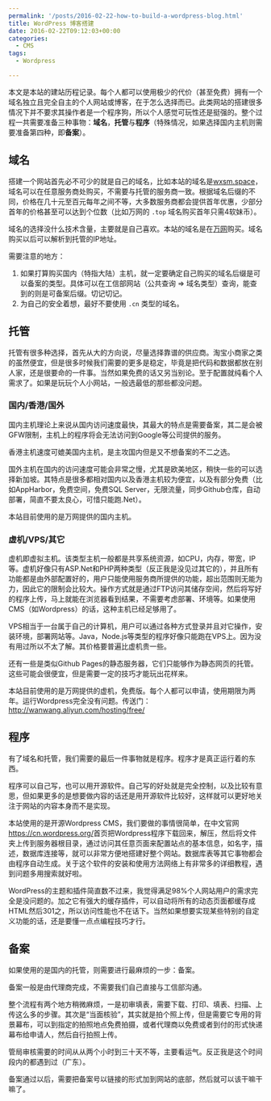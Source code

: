 ```yaml
---
permalink: '/posts/2016-02-22-how-to-build-a-wordpress-blog.html'
title: WordPress 博客搭建
date: 2016-02-22T09:12:03+00:00
categories:
  - CMS
tags:
  - Wordpress

---
```




本文是本站的建站历程记录。每个人都可以使用极少的代价（甚至免费）拥有一个域名独立且完全自主的个人网站或博客，在于怎么选择而已。此类网站的搭建很多情况下并不要求其操作者是一个程序狗，所以个人感觉可玩性还是挺强的。整个过程一共需要准备三种事物：**域名**，**托管**与**程序**（特殊情况，如果选择国内主机则需要准备第四种，即**备案**）。

<!--more-->

## 域名

搭建一个网站首先必不可少的就是自己的域名，比如本站的域名是[wxsm.space](http://wxsm.space)，域名可以在任意服务商处购买，不需要与托管的服务商一致。根据域名后缀的不同，价格在几十元至百元每年之间不等，大多数服务商都会提供首年优惠，少部分首年的价格甚至可以达到个位数（比如万网的 `.top` 域名购买首年只需4软妹币）。

域名的选择没什么技术含量，主要就是自己喜欢。本站的域名是在[万网](http://wanwang.aliyun.com/)购买。域名购买以后可以解析到托管的IP地址。

需要注意的地方：

  1. 如果打算购买国内（特指大陆）主机，就一定要确定自己购买的域名后缀是可以备案的类型。具体可以在工信部网站（公共查询 ⇒ 域名类型）查询，能查到的则是可备案后缀。切记切记。
  2. 为自己的安全着想，最好不要使用 `.cn` 类型的域名。

## 托管

托管有很多种选择，首先从大的方向说，尽量选择靠谱的供应商。淘宝小商家之类的虽然便宜，但是很多时候我们需要的更多是稳定，毕竟是把代码和数据都放在别人家，还是很要命的一件事。当然如果免费的话又另当别论。至于配置就纯看个人需求了。如果是玩玩个人小网站，一般选最低的那些都没问题。

### 国内/香港/国外

国内主机理论上来说从国内访问速度最快，其最大的特点是需要备案，其二是会被GFW限制，主机上的程序将会无法访问到Google等公司提供的服务。

香港主机速度可媲美国内主机，是主攻国内但是又不想备案的不二之选。

国外主机在国内的访问速度可能会非常之慢，尤其是欧美地区，稍快一些的可以选择新加坡。其特点是很多都相对国内以及香港主机较为便宜，以及有部分免费（比如AppHarbor，免费空间，免费SQL Server，无限流量，同步Github仓库，自动部署，简直不要太良心，可惜只能跑.Net）。

本站目前使用的是万网提供的国内主机。

### 虚机/VPS/其它

虚机即虚拟主机。该类型主机一般都是共享系统资源，如CPU，内存，带宽，IP等。虚机好像只有ASP.Net和PHP两种类型（反正我是没见过其它的），并且所有功能都是由外部配置好的，用户只能使用服务商所提供的功能，超出范围则无能为力，因此它的限制会比较大。操作方式就是通过FTP访问其储存空间，然后将写好的程序上传，马上就能在浏览器看到结果，不需要考虑部署、环境等。如果使用CMS（如Wordpress）的话，这种主机已经足够用了。

VPS相当于一台属于自己的计算机，用户可以通过各种方式登录并且对它操作，安装环境，部署网站等。Java，Node.js等类型的程序好像只能跑在VPS上。因为没有用过所以不太了解。其价格要普遍比虚机贵一些。

还有一些是类似Github Pages的静态服务器，它们只能够作为静态网页的托管。这些可能会很便宜，但是需要一定的技巧才能玩出花样来。

本站目前使用的是万网提供的虚机，免费版。每个人都可以申请，使用期限为两年。运行Wordpress完全没有问题。传送门：<http://wanwang.aliyun.com/hosting/free/>

## 程序

有了域名和托管，我们需要的最后一件事物就是程序。程序才是真正运行着的东西。

程序可以自己写，也可以用开源软件。自己写的好处就是完全控制，以及比较有意思，但如果更多的是想要做内容的话还是用开源软件比较好，这样就可以更好地关注于网站的内容本身而不是实现。

本站使用的是开源Wordpress CMS，我们要做的事情很简单，在中文官网<https://cn.wordpress.org/>首页把Wordpress程序下载回来，解压，然后将文件夹上传到服务器根目录，通过访问其任意页面来配置站点的基本信息，如名字，描述，数据库连接等，就可以非常方便地搭建好整个网站。数据库表等其它事物都会由程序自动生成。关于这个软件的安装和使用方法网络上有非常多的详细教程，遇到问题多用搜索就好啦。

WordPress的主题和插件简直数不过来，我觉得满足98%个人网站用户的需求完全是没问题的。加之它有强大的缓存插件，可以自动将所有的动态页面都缓存成HTML然后301之，所以访问性能也不在话下。当然如果想要实现某些特别的自定义功能的话，还是要懂一点点编程技巧才行。

## 备案

如果使用的是国内的托管，则需要进行最麻烦的一步：备案。

备案一般是由代理商完成，不需要我们自己直接与工信部沟通。

整个流程有两个地方稍微麻烦，一是初审填表，需要下载、打印、填表、扫描、上传这么多的步骤。其次是“当面核验”，其实就是拍个照上传，但是需要它专用的背景幕布，可以到指定的拍照地点免费拍摄，或者代理商以免费或者到付的形式快递幕布给申请人，然后自行拍照上传。

管局审核需要的时间从从两个小时到三十天不等，主要看运气。反正我是这个时间段内的都遇到过（广东）。

备案通过以后，需要把备案号以链接的形式加到网站的底部，然后就可以该干嘛干嘛了。
